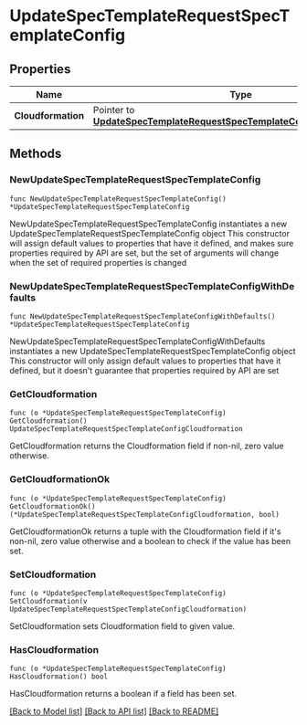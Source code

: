 # UpdateSpecTemplateRequestSpecTemplateConfig

## Properties

Name | Type | Description | Notes
------------ | ------------- | ------------- | -------------
**Cloudformation** | Pointer to [**UpdateSpecTemplateRequestSpecTemplateConfigCloudformation**](UpdateSpecTemplateRequestSpecTemplateConfigCloudformation.md) |  | [optional] 

## Methods

### NewUpdateSpecTemplateRequestSpecTemplateConfig

`func NewUpdateSpecTemplateRequestSpecTemplateConfig() *UpdateSpecTemplateRequestSpecTemplateConfig`

NewUpdateSpecTemplateRequestSpecTemplateConfig instantiates a new UpdateSpecTemplateRequestSpecTemplateConfig object
This constructor will assign default values to properties that have it defined,
and makes sure properties required by API are set, but the set of arguments
will change when the set of required properties is changed

### NewUpdateSpecTemplateRequestSpecTemplateConfigWithDefaults

`func NewUpdateSpecTemplateRequestSpecTemplateConfigWithDefaults() *UpdateSpecTemplateRequestSpecTemplateConfig`

NewUpdateSpecTemplateRequestSpecTemplateConfigWithDefaults instantiates a new UpdateSpecTemplateRequestSpecTemplateConfig object
This constructor will only assign default values to properties that have it defined,
but it doesn't guarantee that properties required by API are set

### GetCloudformation

`func (o *UpdateSpecTemplateRequestSpecTemplateConfig) GetCloudformation() UpdateSpecTemplateRequestSpecTemplateConfigCloudformation`

GetCloudformation returns the Cloudformation field if non-nil, zero value otherwise.

### GetCloudformationOk

`func (o *UpdateSpecTemplateRequestSpecTemplateConfig) GetCloudformationOk() (*UpdateSpecTemplateRequestSpecTemplateConfigCloudformation, bool)`

GetCloudformationOk returns a tuple with the Cloudformation field if it's non-nil, zero value otherwise
and a boolean to check if the value has been set.

### SetCloudformation

`func (o *UpdateSpecTemplateRequestSpecTemplateConfig) SetCloudformation(v UpdateSpecTemplateRequestSpecTemplateConfigCloudformation)`

SetCloudformation sets Cloudformation field to given value.

### HasCloudformation

`func (o *UpdateSpecTemplateRequestSpecTemplateConfig) HasCloudformation() bool`

HasCloudformation returns a boolean if a field has been set.


[[Back to Model list]](../README.md#documentation-for-models) [[Back to API list]](../README.md#documentation-for-api-endpoints) [[Back to README]](../README.md)


